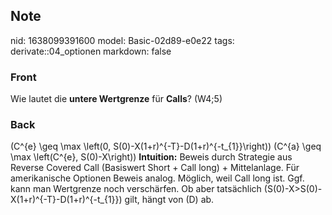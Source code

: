 ## Note
nid: 1638099391600
model: Basic-02d89-e0e22
tags: derivate::04_optionen
markdown: false

### Front
Wie lautet die <b>untere Wertgrenze</b> für <b>Calls</b>? (W4;5)

### Back
\(C^{e} \geq \max \left(0,
S(0)-X(1+r)^{-T}-D(1+r)^{-t_{1}}\right)\) \(C^{a} \geq \max
\left(C^{e}, S(0)-X\right)\) <b>Intuition:</b> Beweis durch
Strategie aus Reverse Covered Call (Basiswert Short + Call long) +
Mittelanlage. Für amerikanische Optionen Beweis analog. Möglich,
weil Call long ist. Ggf. kann man Wertgrenze noch verschärfen. Ob
aber tatsächlich \(S(0)-X>S(0)-X(1+r)^{-T}-D(1+r)^{-t_{1}}\)
gilt, hängt von \(D\) ab.
